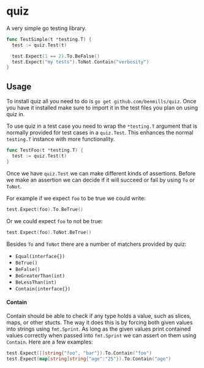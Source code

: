 # quiz

A very simple go testing library.

```go
func TestSimple(t *testing.T) {
  test := quiz.Test(t)

  test.Expect(1 == 2).To.BeFalse()
  test.Expect("my tests").ToNot.Contain("verbosity")
}
```

## Usage

To install quiz all you need to do is `go get github.com/benmills/quiz`. Once you have it installed make sure to import it in the test files you plan on using quiz in.

To use quiz in a test case you need to wrap the `*testing.T` argument that is normally provided for test cases in a `quiz.Test`. This enhances the normal `testing.T` instance with more functionality.

```go
func TestFoo(t *testing.T) {
  test := quiz.Test(t)
}
```

Once we have `quiz.Test` we can make different kinds of assertions. Before we make an assertion we can decide if it will succeed or fail by using `To` or `ToNot`.

For example if we expect `foo` to be true we could write:

```go
test.Expect(foo).To.BeTrue()
```

Or we could expect `foo` to not be true:

```go
test.Expect(foo).ToNot.BeTrue()
```

Besides `To` and `ToNot` there are a number of matchers provided by quiz:

* `Equal(interface{})`
* `BeTrue()`
* `BeFalse()`
* `BeGreaterThan(int)`
* `BeLessThan(int)`
* `Contain(interface{})`

#### Contain

Contain should be able to check if any type holds a value, such as slices, maps, or other stucts. The way it does this is by forcing both given values into strings using `fmt.Sprint`. As long as the given values print contained values correctly when passed into `fmt.Sprint` we can assert on them using `Contain`. Here are a few examples:

```go
test.Expect([]string{"foo", "bar"}).To.Contain("foo")
test.Expect(map[string]string{"age":"25"}).To.Contain("age")
```

